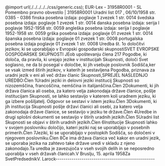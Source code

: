 @import url(./../../../../css/generic.css); 
EUR-Lex - 31958R0001 - SL
Pomembno pravno obvestilo
|
31958R0001
Uradni list 017 , 06/10/1958 str. 0385 - 0386 finska posebna izdaja: poglavje 1 zvezek 1 str. 0014 &scaron;vedska posebna izdaja: poglavje 1 zvezek 1 str. 0014 danska posebna izdaja: serija I poglavje 1952-1958 str. 0059 angle&scaron;ka posebna izdaja: serija I poglavje 1952-1958 str. 0059 gr&scaron;ka posebna izdaja: poglavje 01 zvezek 1 str. 0014 &scaron;panska posebna izdaja: poglavje 01 zvezek 1 str. 0008 portugalska posebna izdaja poglavje 01 zvezek 1 str. 0008 
		Uredba št. 1o določitvi jezikov, ki se uporabljajo v Evropski gospodarski skupnostiSVET EVROPSKE GOSPODARSKE SKUPNOSTI JEob upoštevanju člena 217 Pogodbe, ki določa, da pravila, ki urejajo jezike v institucijah Skupnosti, določi Svet soglasno, ne da bi posegal v določbe, ki jih vsebuje poslovnik Sodišča,ker se vsak izmed štirih jezikov, v katerih je sestavljena Pogodba, priznava za uradni jezik v eni ali več držav članic Skupnosti,SPREJEL NASLEDNJO UREDBO:Člen 1Uradni jeziki in delovni jeziki institucij Skupnosti so nizozemščina, francoščina, nemščina in italijanščina.Člen 2Dokumenti, ki jih država članica ali oseba, za katero velja zakonodaja države članice, pošlje institucijam Skupnosti, se lahko sestavijo v katerem koli uradnem jeziku, ki ga izbere pošiljatelj. Odgovor se sestavi v istem jeziku.Člen 3Dokumenti, ki jih institucija Skupnosti pošlje državi članici ali osebi, za katero velja zakonodaja države članice, se sestavijo v jeziku te države.Člen 4Uredbe in drugi splošni dokumenti se sestavijo v štirih uradnih jezikih.Člen 5Uradni list Skupnosti se objavi v štirih uradnih jezikih.Člen 6Institucije Skupnosti lahko v svojem poslovniku določijo, kateri jeziki naj se uporabljajo v posebnih primerih.Člen 7Jeziki, ki se uporabljajo v postopkih Sodišča, so določeni v njegovem poslovniku.Člen 8Če ima država članica več kakor en uradni jezik, se uporaba jezika na zahtevo take države uredi v skladu z njeno zakonodajo.Ta uredba je zavezujoča v vseh svojih delih in se neposredno uporablja v vseh državah članicah.V Bruslju, 15. aprila 1958Za SvetPredsednikV. Larock--------------------------------------------------